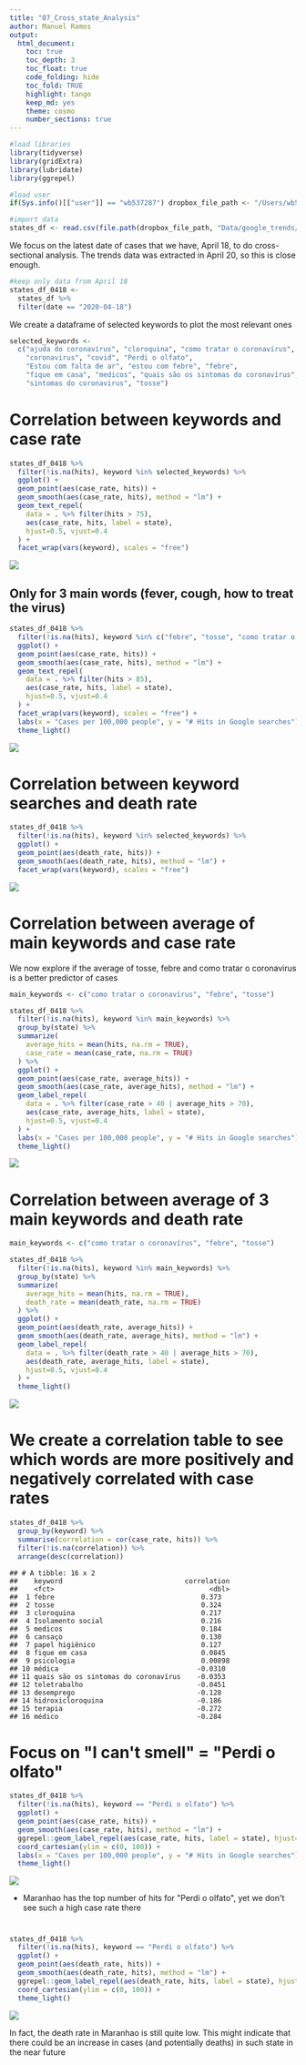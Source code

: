 ```yaml
---
title: "07_Cross_state_Analysis"
author: Manuel Ramos
output: 
  html_document:
    toc: true
    toc_depth: 3
    toc_float: true
    code_folding: hide
    toc_fold: TRUE
    highlight: tango
    keep_md: yes
    theme: cosmo
    number_sections: true
---
```






```r
#load libraries 
library(tidyverse)
library(gridExtra)
library(lubridate)
library(ggrepel)

#load user
if(Sys.info()[["user"]] == "wb537287") dropbox_file_path <- "/Users/wb537287/Dropbox/COVID Social Media Analysis"

#import data
states_df <- read.csv(file.path(dropbox_file_path, "Data/google_trends/FinalData/brazil_crosstates_clean.csv"))
```

We focus on the latest date of cases that we have, April 18, to do cross-sectional analysis. 
The trends data was extracted in April 20, so this is close enough. 


```r
#keep only data from April 18
states_df_0418 <- 
  states_df %>% 
  filter(date == "2020-04-18")
```

We create a dataframe of selected keywords to plot the most relevant ones 

```r
selected_keywords <- 
  c("ajuda do coronavírus", "cloroquina", "como tratar o coronavírus", 
    "coronavirus", "covid", "Perdi o olfato",
    "Estou com falta de ar", "estou com febre", "febre", 
    "fique em casa", "medicos", "quais são os sintomas do coronavírus", 
    "sintomas do coronavirus", "tosse")
```


# Correlation between keywords and case rate


```r
states_df_0418 %>%
  filter(!is.na(hits), keyword %in% selected_keywords) %>% 
  ggplot() + 
  geom_point(aes(case_rate, hits)) +
  geom_smooth(aes(case_rate, hits), method = "lm") +
  geom_text_repel(
    data = . %>% filter(hits > 75), 
    aes(case_rate, hits, label = state), 
    hjust=0.5, vjust=0.4
  ) +  
  facet_wrap(vars(keyword), scales = "free")
```

![](07_Cross_State_Analysis_files/figure-html/unnamed-chunk-4-1.png)<!-- -->

## Only for 3 main words (fever, cough, how to treat the virus)


```r
states_df_0418 %>%
  filter(!is.na(hits), keyword %in% c("febre", "tosse", "como tratar o coronavírus")) %>% 
  ggplot() + 
  geom_point(aes(case_rate, hits)) +
  geom_smooth(aes(case_rate, hits), method = "lm") +
  geom_text_repel(
    data = . %>% filter(hits > 85), 
    aes(case_rate, hits, label = state), 
    hjust=0.5, vjust=0.4
  ) +  
  facet_wrap(vars(keyword), scales = "free") + 
  labs(x = "Cases per 100,000 people", y = "# Hits in Google searches") +
  theme_light()
```

![](07_Cross_State_Analysis_files/figure-html/unnamed-chunk-5-1.png)<!-- -->


# Correlation between keyword searches and death rate


```r
states_df_0418 %>%
  filter(!is.na(hits), keyword %in% selected_keywords) %>% 
  ggplot() + 
  geom_point(aes(death_rate, hits)) +
  geom_smooth(aes(death_rate, hits), method = "lm") + 
  facet_wrap(vars(keyword), scales = "free")
```

![](07_Cross_State_Analysis_files/figure-html/unnamed-chunk-6-1.png)<!-- -->

# Correlation between average of main keywords and case rate
 
We now explore if the average of tosse, febre and como tratar o coronavirus is a better predictor of cases


```r
main_keywords <- c("como tratar o coronavírus", "febre", "tosse")

states_df_0418 %>%
  filter(!is.na(hits), keyword %in% main_keywords) %>% 
  group_by(state) %>%
  summarize(
    average_hits = mean(hits, na.rm = TRUE), 
    case_rate = mean(case_rate, na.rm = TRUE)
  ) %>% 
  ggplot() + 
  geom_point(aes(case_rate, average_hits)) +
  geom_smooth(aes(case_rate, average_hits), method = "lm") + 
  geom_label_repel(
    data = . %>% filter(case_rate > 40 | average_hits > 70), 
    aes(case_rate, average_hits, label = state), 
    hjust=0.5, vjust=0.4
  ) + 
  labs(x = "Cases per 100,000 people", y = "# Hits in Google searches") +
  theme_light()
```

![](07_Cross_State_Analysis_files/figure-html/unnamed-chunk-7-1.png)<!-- -->

# Correlation between average of 3 main keywords and death rate


```r
main_keywords <- c("como tratar o coronavírus", "febre", "tosse")

states_df_0418 %>%
  filter(!is.na(hits), keyword %in% main_keywords) %>% 
  group_by(state) %>%
  summarize(
    average_hits = mean(hits, na.rm = TRUE), 
    death_rate = mean(death_rate, na.rm = TRUE)
  ) %>% 
  ggplot() + 
  geom_point(aes(death_rate, average_hits)) +
  geom_smooth(aes(death_rate, average_hits), method = "lm") +
  geom_label_repel(
    data = . %>% filter(death_rate > 40 | average_hits > 70), 
    aes(death_rate, average_hits, label = state), 
    hjust=0.5, vjust=0.4
  ) + 
  theme_light()
```

![](07_Cross_State_Analysis_files/figure-html/unnamed-chunk-8-1.png)<!-- -->

# We create a correlation table to see which words are more positively and negatively correlated with case rates


```r
states_df_0418 %>% 
  group_by(keyword) %>% 
  summarise(correlation = cor(case_rate, hits)) %>% 
  filter(!is.na(correlation)) %>% 
  arrange(desc(correlation))
```

```
## # A tibble: 16 x 2
##    keyword                              correlation
##    <fct>                                      <dbl>
##  1 febre                                    0.373  
##  2 tosse                                    0.324  
##  3 cloroquina                               0.217  
##  4 Isolamento social                        0.216  
##  5 medicos                                  0.184  
##  6 cansaço                                  0.130  
##  7 papel higiênico                          0.127  
##  8 fique em casa                            0.0845 
##  9 psicologia                               0.00898
## 10 médica                                  -0.0310 
## 11 quais são os sintomas do coronavírus    -0.0353 
## 12 teletrabalho                            -0.0451 
## 13 desemprego                              -0.128  
## 14 hidroxicloroquina                       -0.186  
## 15 terapia                                 -0.272  
## 16 médico                                  -0.284
```
 
# Focus on "I can't smell" = "Perdi o olfato"  


```r
states_df_0418 %>% 
  filter(!is.na(hits), keyword == "Perdi o olfato") %>% 
  ggplot() + 
  geom_point(aes(case_rate, hits)) +
  geom_smooth(aes(case_rate, hits), method = "lm") + 
  ggrepel::geom_label_repel(aes(case_rate, hits, label = state), hjust=0.5, vjust=0.4) +
  coord_cartesian(ylim = c(0, 100)) + 
  labs(x = "Cases per 100,000 people", y = "# Hits in Google searches") +
  theme_light()
```

![](07_Cross_State_Analysis_files/figure-html/unnamed-chunk-10-1.png)<!-- -->
- Maranhao has the top number of hits for "Perdi o olfato", yet we don't see such a high case rate there

#

```r
states_df_0418 %>% 
  filter(!is.na(hits), keyword == "Perdi o olfato") %>% 
  ggplot() + 
  geom_point(aes(death_rate, hits)) +
  geom_smooth(aes(death_rate, hits), method = "lm") + 
  ggrepel::geom_label_repel(aes(death_rate, hits, label = state), hjust=0.5, vjust=0.4) +
  coord_cartesian(ylim = c(0, 100)) + 
  theme_light()
```

![](07_Cross_State_Analysis_files/figure-html/unnamed-chunk-11-1.png)<!-- -->

In fact, the death rate in Maranhao is still quite low. This might indicate that there could be an increase in cases (and potentially deaths) in such state in the near future


